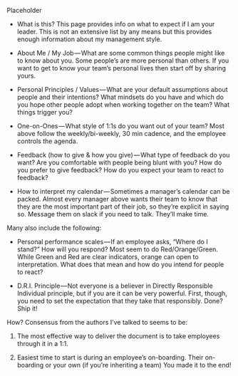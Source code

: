 Placeholder
- What is this? This page provides info on what to expect if I am your leader. This is not an extensive list by any means but this provides enough information about my management style.

- About Me / My Job — What are some common things people might like to know about you. Some people’s are more personal than others. If you want to get to know your team’s personal lives then start off by sharing yours.

- Personal Principles / Values — What are your default assumptions about people and their intentions? What mindsets do you have and which do you hope other people adopt when working together on the team? What things trigger you?

- One-on-Ones — What style of 1:1s do you want out of your team? Most above follow the weekly/bi-weekly, 30 min cadence, and the employee controls the agenda.

- Feedback (how to give & how you give) — What type of feedback do you want? Are you comfortable with people being blunt with you? How do you prefer to give feedback? How do you expect your team to react to feedback?

- How to interpret my calendar — Sometimes a manager’s calendar can be packed. Almost every manager above wants their team to know that they are the most important part of their job, so they’re explicit in saying so. Message them on slack if you need to talk. They’ll make time.

Many also include the following:

- Personal performance scales — If an employee asks, “Where do I stand?” How will you respond? Most seem to do Red/Orange/Green. While Green and Red are clear indicators, orange can open to interpretation. What does that mean and how do you intend for people to react?

- D.R.I. Principle — Not everyone is a believer in Directly Responsible Individual principle, but if you are it can be very powerful. First, though, you need to set the expectation that they take that responsibly.
Done? Ship it!

How? Consensus from the authors I’ve talked to seems to be:

1. The most effective way to deliver the document is to take employees through it in a 1:1.

2. Easiest time to start is during an employee’s on-boarding. Their on-boarding or your own (if you’re inheriting a team)
You made it to the end!


